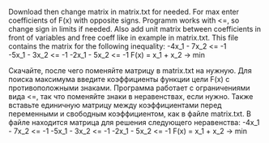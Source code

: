 Download then change matrix in matrix.txt for needed. For max enter coefficients of F(x) with opposite signs.
Programm works with <=, so change sign in limits if needed. Also add unit matrix between coefficients in front of variables
and free coeff like in example in matrix.txt. This file contains the matrix for the following inequality:
-4x_1 - 7x_2 <= -1  
-5x_1 - 3x_2 <= -1
-2x_1 - 5x_2 <= -1
F(x) = x_1 + x_2 -> min

Скачайте, после чего поменяйте матрицу в matrix.txt на нужную. Для поиска максимума введите коэффициенты функции цели F(x)
c противоположными знаками. Программа работает с ограничениями вида <=, так что поменяйте знаки в неравенствах, если нужно.
Также вставьте единичную матрицу между коэффициентами перед переменными и свободным коэффициентом, как в файле matrix.txt.
В файле находится матрица для решения следующего неравенства:
-4x_1 - 7x_2 <= -1
-5x_1 - 3x_2 <= -1
-2x_1 - 5x_2 <= -1
F(x) = x_1 + x_2 -> min
